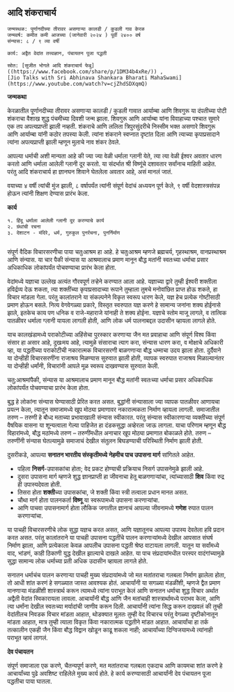 ## आदि शंकराचार्य

```
जन्मस्थळ: पूर्णानदीच्या तीरावर असणाऱ्या कालडी / कुडली गाव केरळ
जन्मवर्ष: कमीत कमी आजच्या (जानेवारी २०२४ ) पूर्वी २४०० वर्ष
संन्यास: ८ / ९ व्या वर्षी

कार्य: अद्वैत वेदांत तत्त्वज्ञान, पंचायतन पूजा पद्धती

स्रोत: [सुजीत भोगले आदि शंकराचार्य फेबु]((https://www.facebook.com/share/p/1DM34b4xRe/)) , 
[Jio Talks with Sri Abhinava Shankara Bharati MahaSwami](https://www.youtube.com/watch?v=cjZhdSDXqmQ)

```

**जन्मकथा**

केरळातील पूर्णानदीच्या तीरावर असणाऱ्या कालडी / कुडली गावात आर्याम्बा आणि शिवगुरू या दंपतीच्या पोटी शंकराचा वैशाख शुद्ध पंचमीच्या दिवशी जन्म झाला. शिवगुरू आणि आर्याम्बा यांना विवाहाच्या पश्चात सुमारे एक तप अपत्यप्राप्ती झाली नव्हती. शंकराचे आणि ललिता त्रिपुरसुंदरीचे निस्सीम भक्त असणारे शिवगुरू आणि आर्याम्बा यांनी कठोर तपस्या केली. त्यांना शंकराने स्वप्नात दृष्टांत दिला आणि त्याच्या कृपाप्रसादाने त्यांना अपत्यप्राप्ती झाली म्हणून मुलाचे नाव शंकर ठेवले.

आपल्या धर्माची अशी मान्यता आहे की ज्या ज्या वेळी धर्माला ग्लानी येते, त्या त्या वेळी ईश्वर अवतार धारण करतो आणि धर्माला आलेली ग्लानी दूर करतो. या संदर्भात श्री विष्णूंचे दशावतार सर्वांनाच माहिती आहेत. परंतु आदि शंकराचार्य हा ज्ञानघन शिवाने घेतलेला अवतार आहे, असं मानलं जातं. 

वयाच्या ४ वर्षी त्यांची मुंज झाली, ८ वर्षापर्यंत त्यांनी संपूर्ण वेदांचं अध्ययन पूर्ण केले, ९ वर्षी वेदशास्त्रसंपन्न होऊन त्यांनी शिक्षण देण्यास प्रारंभ केला. 


**कार्य**

```
१. हिंदू धर्माला आलेली ग्लानी दूर करण्याचे कार्य
२. ग्रंथांची रचना
३. देशाटन - मंदिरे, धर्म, गुरुकुल पुनर्रचना, पुनर्निर्माण
 
```

संपूर्ण वैदिक विचारसरणीचा पाया चतुःआश्रम हा आहे. हे चतुःआश्रम म्हणजे ब्रह्मचर्य, गृहस्थाश्रम, वानप्रस्थाश्रम आणि संन्यास. या चार पैकी संन्यास या आश्रमालाच प्रमाण मानून बौद्ध मतांनी स्वतःच्या धर्माचा प्रसार अधिकाधिक लोकांपर्यंत पोचवण्याचा प्रारंभ केला होता.

वेदांमध्ये यज्ञाचा उल्लेख अत्यंत गौरवपूर्ण तऱ्हेने करण्यात आला आहे. यज्ञाच्या द्वारे तुम्ही ईश्वरी शक्तीला हविर्द्रव्य देऊ शकता, त्या शक्तींच्या कृपाप्रसादाच्या रूपाने तुम्हाला तुमचे मनोवांछित प्राप्त होऊ शकते, हा विचार मांडला गेला. परंतु कालांतराने या संकल्पनेने विकृत स्वरूप धारण केले, यज्ञ हेच प्रत्येक गोष्टीसाठी प्रमाण होऊन बसले. नित्य वेगवेगळ्या प्रकारे, विस्तृत  स्वरुपात यज्ञ करणे हे सामान्य जनांना शक्य होईनासे झाले, इतकेच काय पण धनिक व राजे-महाराजे यांनाही ते शक्य होईना. यज्ञाचे स्तोम माजू लागले, व तात्विक पातळीवर धर्माला ग्लानी यायला लागली होती, आणि लोक धर्म पालनाबद्दल उदासीन व्हायला लागले होते.

याच कालखंडामध्ये पराकोटीच्या अहिंसेचा पुरस्कार करणाऱ्या जैन मत प्रवाहाचा आणि संपूर्ण विश्व किंवा संसार हा असार आहे, दुखःमय आहे, त्यामुळे संसाराचा त्याग करा, संन्यास धारण करा, व मोक्षाचे अधिकारी व्हा, या पद्धतीच्या पराकोटीची नकारात्मक विचारसरणी बाळगणाऱ्या बौद्ध धम्माचा उदय झाला होता. दुर्दैवाने या दोन्हीही विचारसरणींना राजाश्रय मिळण्यास सुरुवात झाली होती, व्यापक स्वरुपात राजाश्रय मिळाल्यानंतर या दोन्हीही धर्मांनी, विचारांनी आपले मूळ स्वरूप दाखवण्यास सुरुवात केली. 

चतु:आश्रमांपैकी, संन्यास या आश्रमालाच प्रमाण मानून बौद्ध मतांनी स्वतःच्या धर्माचा प्रसार अधिकाधिक लोकांपर्यंत पोचवण्याचा प्रारंभ केला होता. 

बुद्ध हे लोकांना संन्यास घेण्यासाठी प्रेरित करत असत. बुद्धांनी संन्यासाला ज्या व्यापक पातळीवर आणायचा प्रयत्न केला, त्यातून समाजामध्ये खूप मोठ्या प्रमाणावर नकारात्मकता निर्माण व्हायला लागली. समाजातील तरुण – तरुणी हे बौध्द मताच्या प्रभावाखाली संन्यास स्वीकारत. परंतु संन्यास स्वीकारणाऱ्या व्यक्तीच्या संपूर्ण वैषयिक वासना या शून्यत्वाला गेल्या पाहिजेत हा दंडकसुद्धा अव्हेरला जाऊ लागला. याचा परिणाम म्हणून बौद्ध विहारांमध्ये, बौद्ध मठांमध्ये तरुण – तरुणींमधील अनाचार खूप मोठ्या प्रमाणात बोकाळले होते. तरुण – तरुणींनी संन्यास घेतल्यामुळे समाजाचं देखील संतुलन बिघडण्याची परिस्थिती निर्माण झाली होती. 

दुसरीकडे, 
आपल्या **सनातन भारतीय संस्कृतीमध्ये नेहमीच पाच उपासना मार्ग** सांगितले आहेत. 

- पहिला **निसर्ग**-उपासकांचा होता; वेद प्रकट होण्याची प्रक्रियाच निसर्ग उपासनेमुळे झाली आहे. 
- दुसरा उपासना मार्ग म्हणजे शुद्ध ज्ञानप्राप्ती हा जीवनाचा हेतू बाळगणाऱ्यांचा, त्यांच्यासाठी **शिव** किंवा रुद्र ही उपास्यदेवता होती.
- तिसरा होता **शक्ती**च्या उपासकांचा, जे शक्ती किंवा स्त्री तत्वाला प्रधान मानत असत.
- चौथा मार्ग होता पालनकर्ता **विष्णू** या स्वरूपामध्ये उपासना करणाऱ्यांचा.
- आणि पाचवा उपासनामार्ग होता लौकिक जगातील ज्ञानाचं आपल्या जीवनामध्ये **गणेश** रुपात पालन करणाऱ्यांचा.

या पाचही विचारसरणीचे लोक सुद्धा यज्ञच करत असत, आणि यज्ञातूनच आपल्या उपास्य देवतेला हवि प्रदान करत असत. परंतु कालांतराने या पाचही उपासना पद्धतींचे पालन करणाऱ्यांमध्ये देखील आपसात संघर्ष निर्माण झाला, आणि प्रत्येकाला केवळ आपलीच उपासना पद्धती श्रेष्ठ वाटायला लागली. यातून या सर्वांमध्ये वाद, भांडणं, काही ठिकाणी युद्ध देखील झाल्याचे दाखले आहेत. या पाच संप्रदायांमधील परस्पर वादंगांच्यामुळे सुद्धा सामान्य लोक धर्माच्या प्रती अधिक उदासीन व्हायला लागले होते.

सनातन धर्माचंच पालन करणाऱ्या पाचही मुख्य संप्रदायांमध्ये जो मत मतांतराचा गलबला निर्माण झालेला होता, तो आधी शांत करणं हे सगळ्यात जास्त आवश्यक होतं. आचार्यांनी या सगळ्या मंडळींशी, म्हणजे द्वैत प्रमाण मानणाऱ्या मंडळींशी शास्त्रार्थ करून त्यामध्ये त्यांना पराभूत केलं आणि सनातन धर्माचा शुद्ध विचार अर्थात अद्वैती वेदांत स्विकारायला लावला. आचार्यांनी बौद्ध आणि जैन मतांचाही शास्त्रार्थामध्ये पराभव केला, आणि त्या धर्मांना देखील स्वतःच्या मर्यादांची जाणीव करून दिली. आचार्यांनी त्यांना सिद्ध करून दाखवलं की तुम्ही वेदांतीलच निवडक विचार मांडता आहात, थोडक्यात मूलतः तुम्ही वेद विचारच परंतु वेगळ्या दृष्टीकोनातून मांडता आहात, मात्र तुम्ही त्याला विकृत किंवा नकारात्मक पद्धतीने मांडत आहात. आचार्यांचा हा तर्क तत्कालीन एकही जैन किंवा बौद्ध विद्वान खोडून काढू शकला नाही; आचार्यांच्या दिग्विजयामध्ये त्यांनाही पराभूत व्हावं लागलं.


**देव पंचायतन**

संपूर्ण समाजाला एक करणे, चैतन्यपूर्ण करणे, मत मतांतराचा गलबला एकदाच आणि कायमचा शांत करणे हे आचार्यांच्या पुढे अवशिष्ट राहिलेले मुख्य कार्य होते. हे कार्य करण्यासाठी आचार्यांनी देव पंचायतन पूजा पद्धतीचा पाया घातला.

